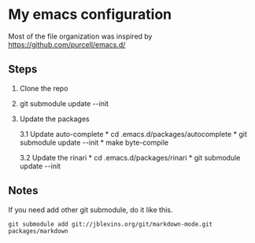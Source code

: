 My emacs configuration
====================================================
Most of the file organization was inspired by 
https://github.com/purcell/emacs.d/


Steps
------------

1. Clone the repo
2. git submodule update --init
3. Update the packages
   
   3.1 Update auto-complete
       * cd .emacs.d/packages/autocomplete
       * git submodule update --init
       * make byte-compile
 
   3.2 Update the rinari
       * cd .emacs.d/packages/rinari
       * git submodule update --init





Notes
--------------------
If you need add other git submodule, do it like this.

    git submodule add git://jblevins.org/git/markdown-mode.git packages/markdown


